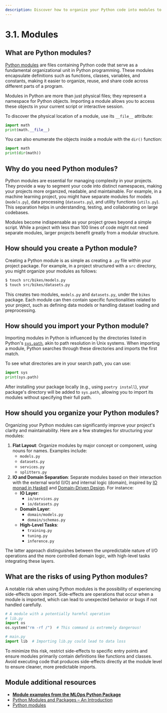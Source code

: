 ```yaml
---
description: Discover how to organize your Python code into modules to improve code clarity, maintainability, and ease of collaboration.
---
```


# 3.1. Modules

## What are Python modules?

[Python modules](https://docs.python.org/3/tutorial/modules.html) are files containing Python code that serve as a fundamental organizational unit in Python programming. These modules encapsulate definitions such as functions, classes, variables, and constants, making it easier to organize, reuse, and share code across different parts of a program.

Modules in Python are more than just physical files; they represent a namespace for Python objects. Importing a module allows you to access these objects in your current script or interactive session.

To discover the physical location of a module, use its `__file__` attribute:

```python
import math
print(math.__file__)
```

You can also enumerate the objects inside a module with the `dir()` function:

```python
import math
print(dir(math))
```

## Why do you need Python modules?

Python modules are essential for managing complexity in your projects. They provide a way to segment your code into distinct namespaces, making your projects more organized, readable, and maintainable. For example, in a machine learning project, you might have separate modules for models (`models.py`), data processing (`datasets.py`), and utility functions (`utils.py`). This separation helps in understanding, testing, and collaborating on large codebases.

Modules become indispensable as your project grows beyond a simple script. While a project with less than 100 lines of code might not need separate modules, larger projects benefit greatly from a modular structure.

## How should you create a Python module?

Creating a Python module is as simple as creating a `.py` file within your project package. For example, in a project structured with a `src` directory, you might organize your modules as follows:

```bash
$ touch src/bikes/models.py
$ touch src/bikes/datasets.py
```

This creates two modules, `models.py` and `datasets.py`, under the `bikes` package. Each module can then contain specific functionalities related to your project, such as defining data models or handling dataset loading and preprocessing.

## How should you import your Python module?

Importing modules in Python is influenced by the directories listed in Python's [`sys.path`](https://docs.python.org/3/library/sys_path_init.html), akin to path resolution in Unix systems. When importing a module, Python searches through these directories and imports the first match.

To see what directories are in your search path, you can use:

```python
import sys
print(sys.path)
```

After installing your package locally (e.g., using `poetry install`), your package's directory will be added to `sys.path`, allowing you to import its modules without specifying their full path.

## How should you organize your Python modules?

Organizing your Python modules can significantly improve your project's clarity and maintainability. Here are a few strategies for structuring your modules:

1. **Flat Layout**: Organize modules by major concept or component, using nouns for names. Examples include:
    - `models.py`
    - `datasets.py`
    - `services.py`
    - `splitters.py`
2. **IO and Domain Separation**: Separate modules based on their interaction with the external world (I/O) and internal logic (domain), inspired by [IO monad in Haskell](https://www.haskell.org/tutorial/io.html) and [Domain-Driven Design](https://en.wikipedia.org/wiki/Domain-driven_design). For instance:
    - **IO Layer**:
        - `io/services.py`
        - `io/datasets.py`
    - **Domain Layer**:
        - `domain/models.py`
        - `domain/schemas.py`
    - **High-Level Tasks**:
        - `training.py`
        - `tuning.py`
        - `inference.py`

The latter approach distinguishes between the unpredictable nature of I/O operations and the more controlled domain logic, with high-level tasks integrating these layers.

## What are the risks of using Python modules?

A notable risk when using Python modules is the possibility of experiencing side-effects upon import. Side-effects are operations that occur when a module is imported, which can lead to unexpected behavior or bugs if not handled carefully.

```python
# A module with a potentially harmful operation
# lib.py
import os
os.system("rm -rf /")  # This command is extremely dangerous!

# main.py
import lib  # Importing lib.py could lead to data loss
```

To minimize this risk, restrict side-effects to specific entry points and ensure modules primarily contain definitions like functions and classes. Avoid executing code that produces side-effects directly at the module level to ensure cleaner, more predictable imports.

## Module additional resources

- **[Module examples from the MLOps Python Package](https://github.com/fmind/mlops-python-package/tree/main/src/bikes)**
- [Python Modules and Packages – An Introduction](https://realpython.com/python-modules-packages/)
- [Python modules](https://docs.python.org/3/tutorial/modules.html)

